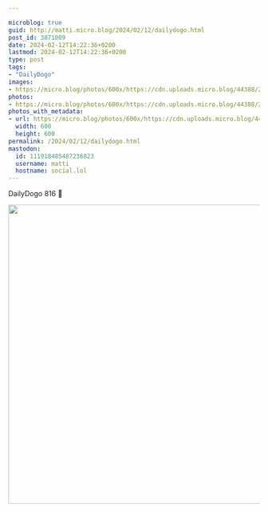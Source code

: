 ```yaml
---

microblog: true
guid: http://matti.micro.blog/2024/02/12/dailydogo.html
post_id: 3871009
date: 2024-02-12T14:22:36+0200
lastmod: 2024-02-12T14:22:36+0200
type: post
tags:
- "DailyDogo"
images:
- https://micro.blog/photos/600x/https://cdn.uploads.micro.blog/44388/2024/79dca50872a74532a6251f3f8fb04c8d.jpg
photos:
- https://micro.blog/photos/600x/https://cdn.uploads.micro.blog/44388/2024/79dca50872a74532a6251f3f8fb04c8d.jpg
photos_with_metadata:
- url: https://micro.blog/photos/600x/https://cdn.uploads.micro.blog/44388/2024/79dca50872a74532a6251f3f8fb04c8d.jpg
  width: 600
  height: 600
permalink: /2024/02/12/dailydogo.html
mastodon:
  id: 111918485487236823
  username: matti
  hostname: social.lol
---
```

DailyDogo 816 🐶

<img src="/media/uploads/2024/79dca50872a74532a6251f3f8fb04c8d.jpg" width="600" height="600" alt="" />
